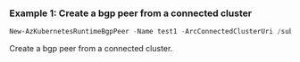 ### Example 1: Create a bgp peer from a connected cluster
```powershell
New-AzKubernetesRuntimeBgpPeer -Name test1 -ArcConnectedClusterUri /subscriptions/00000000-1111-2222-3333-444444444444/resourceGroups/example/providers/Microsoft.Kubernetes/connectedClusters/cluster1 -MyAsn 10000 -PeerAsn 20000 -PeerAddress 192.168.50.1
```

Create a bgp peer from a connected cluster.
